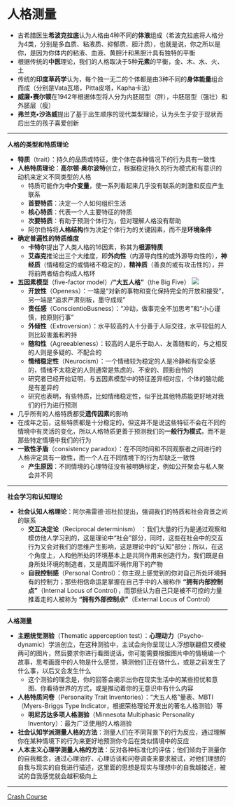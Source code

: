 # 人格测量
* 古希腊医生**希波克拉底**认为人格由4种不同的**体液**组成（希波克拉底将人格分为4类，分别是多血质、粘液质、抑郁质、胆汁质），也就是说，你之所以是你，是因为你体内的粘液、血液、黄胆汁和黑胆汁具有独特的平衡
* 根据传统的**中医**理论，我们的人格取决于5种**元素**的平衡，金、木、水、火、土
* 传统的**印度草药学**认为，每个独一无二的个体都是由3种不同的**身体能量**组合而成（分别是Vata瓦塔，Pitta皮塔，Kapha卡法）
* **威廉•赛尔顿**在1942年根据体型将人分为内胚层型（胖），中胚层型（强壮）和外胚层（瘦）
* **弗兰克•沙洛威**提出了基于出生顺序的现代类型理论，认为头生子安于现状而后出生的孩子喜爱创新
---
**人格的类型和特质理论**
* **特质**（trait）：持久的品质或特征，使个体在各种情况下的行为具有一致性
* **人格特质理论**：**高尔顿·奥尔波特**创立，根据稳定持久的行为模式和有意识的动机来定义不同类型的人格
  * 特质可能作为**中介变量**，使一系列看起来几乎没有联系的刺激和反应产生联系
  * **首要特质**：决定一个人如何组织生活
  * **核心特质**：代表一个人主要特征的特质
  * **次要特质**：有助于预测个体行为，但对理解人格没有帮助
  * 阿尔伯特将**人格结构**作为决定个体行为的关键因素，而不是**环境条件**
* **确定普遍性的特质维度**
  * **卡特尔**提出了人类人格的16因素，称其为**根源特质**
  * **艾森克**推论出三个大维度，即**外向性**（内源导向性的或外源导向性的），**神经质**（情绪稳定的或情绪不稳定的），**精神质**（善良的或有攻击性的），并将前两者结合构成人格环
* **五因素模型**（five-factor model）/**“大五人格”**（the Big Five）
  ![](images/theBigFive.png)
  * **开放性**（Openess）：一端是“对新的事物和变化保持完全的开放和接受”，另一端是“追求严肃刻板，墨守成规”
  * **责任感**（ConscientioBusness）：“冲动，做事完全不加思考”和“小心谨慎，按原则行事”
  * **外倾性**（Extroversion）：水平较高的人十分善于人际交往，水平较低的人则比较害羞和矜持
  * **随和性**（Agreeableness）：较高的人是乐于助人、友善随和的，与之相反的人则是多疑的、不配合的
  * **情绪稳定性**（Neurocism）：一个情绪较为稳定的人是冷静和有安全感的，情绪不太稳定的人则通常是焦虑的、不安的、顾影自怜的
  * 研究者已经开始证明，与五因素模型中的特征差异相对应，个体的脑功能是有差异的
  * 研究也表明，有些特质，比如情绪稳定性，似乎比其他特质能更好地对我们的行为进行预测
* 几乎所有的人格特质都受**遗传因素**的影响
* 在成年之前，这些特质都是十分稳定的，但这并不是说这些特征不会在不同的情境中有灵活的变化，所以人格特质更善于预测我们的**一般行为模式**，而不是那些特定情境中我们的行为
* **一致性矛盾**（consistency paradox）：在不同时间和不同观察者之间进行的人格评定具有一致性，而一个人在不同情境下的行为却缺乏一致性
  * **产生原因**：不同情境的心理特征没有被明确标定，例如公开聚会与私人聚会并不同
---
**社会学习和认知理论**
* **社会认知人格理论**：阿尔弗雷德·班杜拉提出，强调我们的特质和社会背景之间的联系
  * **交互决定论**（Reciprocal determinism） ：我们大量的行为是通过观察和模仿他人学习到的，这是理论中“社会”部分，同时，这些在社会中的交互行为又会对我们的思维产生影响，这是理论中的“认知”部分；所以，在这个角度上，人和他所处的环境基本上是共同作用来创造行为，我们既是自身所处环境的制造者，又是周围环境作用下的产物
  * **自我控制感**（Personal Control）：你主观上感觉到的你对自己所处环境拥有的控制力；那些相信命运是掌握在自己手中的人被称作 **“拥有内部控制点”**（Internal Locus of Control），而那些认为自己只是被不可控的力量推着走的人被称为 **“拥有外部控制点”**（External Locus of Control）

---
**人格测量**
* **主题统觉测验**（Thematic apperception test）：**心理动力**（Psycho-dynamic）学派创立，在这种测验中，主试会向你呈现让人浮想联翩但又模棱两可的图片，然后要求你进行看图说话，你可能需要根据图片中的情境编一个故事，思考画面中的人物是什么感觉，猜测他们正在做什么，或是之前发生了什么事，以后又会发生什么
  * 这个测验的理念是，你的回答会揭示出你在现实生活中的某些担忧和意图、你看待世界的方式，或是推动着你的无意识中有什么内容
* **人格特质问卷**（Personality Trait Inventories）：“大五人格”量表、MBTI（Myers-Briggs Type Indicator，根据荣格理论开发出的著名人格测验）等
  * **明尼苏达多项人格测验**（Minnesota Multiphasic Personality Inventory）：最为广泛使用的人格测验
* **社会认知学派测量人格的方法**：测量人们在不同背景下的行为反应，通过理解你在某种情境下的行为来更好地预测你今后在类似情境中的反应
* **人本主义心理学测量人格的方法**：反对各种标准化的评估；他们倾向于测量你的自我概念，通过心理治疗、心理访谈和问卷调查来要求被试，对他们理想的自我与现实的自我进行描述，这里面的思想是现实与理想中的自我越接近，被试的自我感觉就会越积极向上
---
[Crash Course](https://www.bilibili.com/video/BV1Zs411c7W6?p=23)

